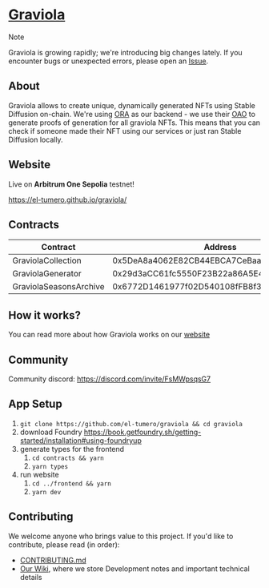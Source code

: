 # [Graviola](https://el-tumero.github.io/graviola/)

> [!NOTE]
> Graviola is growing rapidly; we're introducing big changes lately. If you encounter bugs or unexpected errors, please open an [Issue](https://github.com/el-tumero/graviola/issues).

## About

Graviola allows to create unique, dynamically generated NFTs using Stable Diffusion on-chain.
We're using [ORA](https://www.ora.io/) as our backend - we use their [OAO](https://www.ora.io/app/opml/models) to generate proofs of generation for all graviola NFTs. This means that you can check if someone made their NFT using our services or just ran Stable Diffusion locally.

## Website

Live on **Arbitrum One Sepolia** testnet!

https://el-tumero.github.io/graviola/

## Contracts

| **Contract**           | **Address**                                | **Block explorer**                                                             |
| ---------------------- | ------------------------------------------ | ------------------------------------------------------------------------------ |
| GraviolaCollection     | 0x5DeA8a4062E82CB44EBCA7CeBaa37B510eB6a6A9 | https://sepolia.arbiscan.io/address/0x5DeA8a4062E82CB44EBCA7CeBaa37B510eB6a6A9 |
| GraviolaGenerator      | 0x29d3aCC61fc5550F23B22a86A5E43116CeC9dE81 | https://sepolia.arbiscan.io/address/0x29d3aCC61fc5550F23B22a86A5E43116CeC9dE81 |
| GraviolaSeasonsArchive | 0x6772D1461977f02D540108fFB8f33E8218DeCAc1 | https://sepolia.arbiscan.io/address/0x6772D1461977f02D540108fFB8f33E8218DeCAc1 |

## How it works?

You can read more about how Graviola works on our [website](https://el-tumero.github.io/graviola/)

## Community

Community discord: https://discord.com/invite/FsMWpsqsG7

## App Setup

1. `git clone https://github.com/el-tumero/graviola && cd graviola`
2. download Foundry https://book.getfoundry.sh/getting-started/installation#using-foundryup
3. generate types for the frontend
    1. `cd contracts && yarn`
    2. `yarn types`
4. run website
   1. `cd ../frontend && yarn`
   2. `yarn dev`

## Contributing

We welcome anyone who brings value to this project. If you'd like to contribute, please read (in order):
- [CONTRIBUTING.md](https://github.com/el-tumero/graviola/blob/6067fcb4aba5a7daddc483297612b235f7f335b2/CONTRIBUTING.md)
- [Our Wiki](https://github.com/el-tumero/graviola/wiki), where we store Development notes and important technical details

